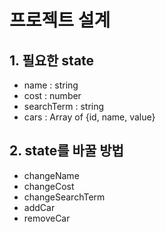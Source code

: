 # 프로젝트 설계
## 1. 필요한 state
- name : string
- cost : number
- searchTerm : string
- cars : Array of {id, name, value}
## 2. state를 바꿀 방법
- changeName
- changeCost
- changeSearchTerm
- addCar
- removeCar